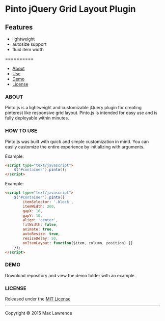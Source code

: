 # Pinto jQuery Grid Layout Plugin

## Features
* lightweight
* autosize support
* fluid item width

==========

* [About](#about)
* [Use](#how-to-use)
* [Demo](#demo)
* [License](#license)

### ABOUT

Pinto.js is a lightweight and customizable jQuery plugin for creating pinterest like responsive grid layout.
Pinto.js is intended for easy use and is fully deployable within minutes.

### HOW TO USE

Pinto.js was built with quick and simple customization in mind. You can easily customize the entire experience by initializing with arguments. 

Example:
```html
<script type="text/javascript">
    $('#container').pinto();
</script>
```

Example:
```html
<script type="text/javascript">
    $('#container').pinto({
        itemSelector: '.block',
        itemWidth: 200,
        gapX: 10,
        gapY: 10,
        align: 'center',
        fitWidth: false,
        animate: true,
        autoResize: true,
        resizeDelay: 50,
        onItemLayout: function($item, column, position) {}
    });
</script>
```

### DEMO

Download repository and view the demo folder with an example.


### LICENSE

Released under the [MIT License](http://www.opensource.org/licenses/mit-license.php)

* * *

Copyright :copyright: 2015 Max Lawrence